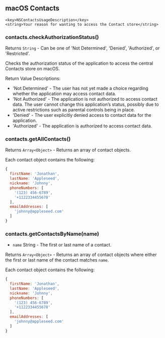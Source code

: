 ## macOS Contacts

```
<key>NSContactsUsageDescription</key>
<string>Your reason for wanting to access the Contact store</string>
```

### contacts.checkAuthorizationStatus()

Returns `String` - Can be one of 'Not Determined', 'Denied', 'Authorized', or 'Restricted'.

Checks the authorization status of the application to access the central Contacts store on macOS.

Return Value Descriptions: 
* 'Not Determined' - The user has not yet made a choice regarding whether the application may access contact data.
* 'Not Authorized' - The application is not authorized to access contact data. The user cannot change this application’s status, possibly due to active restrictions such as parental controls being in place.
* 'Denied' - The user explicitly denied access to contact data for the application.
* 'Authorized' - The application is authorized to access contact data.

### contacts.getAllContacts()

Returns `Array<Object>` - Returns an array of contact objects.

Each contact object contains the following:

```js
{ 
  firstName: 'Jonathan',
  lastName: 'Appleseed',
  nickname: 'Johnny',
  phoneNumbers: [
    '(123) 456-6789',
    '+1122334455678'
  ],
  emailAddresses: [
    'johnny@appleseed.com'
  ] 
}
```

### contacts.getContactsByName(name)

* `name` String - The first or last name of a contact.

Returns `Array<Object>` - Returns an array of contact objects where either the first or last name of the contact matches `name`.

Each contact object contains the following:

```js
{ 
  firstName: 'Jonathan',
  lastName: 'Appleseed',
  nickname: 'Johnny',
  phoneNumbers: [
    '(123) 456-6789',
    '+1122334455678'
  ],
  emailAddresses: [
    'johnny@appleseed.com'
  ] 
}
```